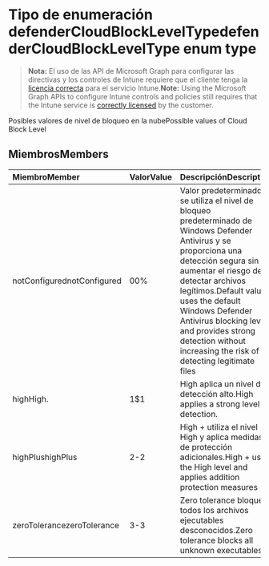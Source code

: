 # <a name="defendercloudblockleveltype-enum-type"></a><span data-ttu-id="54efb-101">Tipo de enumeración defenderCloudBlockLevelType</span><span class="sxs-lookup"><span data-stu-id="54efb-101">defenderCloudBlockLevelType enum type</span></span>

> <span data-ttu-id="54efb-102">**Nota:** El uso de las API de Microsoft Graph para configurar las directivas y los controles de Intune requiere que el cliente tenga la [licencia correcta](https://go.microsoft.com/fwlink/?linkid=839381) para el servicio Intune.</span><span class="sxs-lookup"><span data-stu-id="54efb-102">**Note:** Using the Microsoft Graph APIs to configure Intune controls and policies still requires that the Intune service is [correctly licensed](https://go.microsoft.com/fwlink/?linkid=839381) by the customer.</span></span>

<span data-ttu-id="54efb-103">Posibles valores de nivel de bloqueo en la nube</span><span class="sxs-lookup"><span data-stu-id="54efb-103">Possible values of Cloud Block Level</span></span>
## <a name="members"></a><span data-ttu-id="54efb-104">Miembros</span><span class="sxs-lookup"><span data-stu-id="54efb-104">Members</span></span>
|<span data-ttu-id="54efb-105">Miembro</span><span class="sxs-lookup"><span data-stu-id="54efb-105">Member</span></span>|<span data-ttu-id="54efb-106">Valor</span><span class="sxs-lookup"><span data-stu-id="54efb-106">Value</span></span>|<span data-ttu-id="54efb-107">Descripción</span><span class="sxs-lookup"><span data-stu-id="54efb-107">Description</span></span>|
|:---|:---|:---|
|<span data-ttu-id="54efb-108">notConfigured</span><span class="sxs-lookup"><span data-stu-id="54efb-108">notConfigured</span></span>|<span data-ttu-id="54efb-109">0</span><span class="sxs-lookup"><span data-stu-id="54efb-109">0%</span></span>|<span data-ttu-id="54efb-110">Valor predeterminado, se utiliza el nivel de bloqueo predeterminado de Windows Defender Antivirus y se proporciona una detección segura sin aumentar el riesgo de detectar archivos legítimos.</span><span class="sxs-lookup"><span data-stu-id="54efb-110">Default value, uses the default Windows Defender Antivirus blocking level and provides strong detection without increasing the risk of detecting legitimate files</span></span>|
|<span data-ttu-id="54efb-111">high</span><span class="sxs-lookup"><span data-stu-id="54efb-111">High.</span></span>|<span data-ttu-id="54efb-112">1</span><span class="sxs-lookup"><span data-stu-id="54efb-112">$1</span></span>|<span data-ttu-id="54efb-113">High aplica un nivel de detección alto.</span><span class="sxs-lookup"><span data-stu-id="54efb-113">High applies a strong level of detection.</span></span>|
|<span data-ttu-id="54efb-114">highPlus</span><span class="sxs-lookup"><span data-stu-id="54efb-114">highPlus</span></span>|<span data-ttu-id="54efb-115">2</span><span class="sxs-lookup"><span data-stu-id="54efb-115">-2</span></span>|<span data-ttu-id="54efb-116">High + utiliza el nivel High y aplica medidas de protección adicionales.</span><span class="sxs-lookup"><span data-stu-id="54efb-116">High + uses the High level and applies addition protection measures</span></span>|
|<span data-ttu-id="54efb-117">zeroTolerance</span><span class="sxs-lookup"><span data-stu-id="54efb-117">zeroTolerance</span></span>|<span data-ttu-id="54efb-118">3</span><span class="sxs-lookup"><span data-stu-id="54efb-118">-3</span></span>|<span data-ttu-id="54efb-119">Zero tolerance bloquea todos los archivos ejecutables desconocidos.</span><span class="sxs-lookup"><span data-stu-id="54efb-119">Zero tolerance blocks all unknown executables</span></span>|



